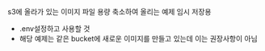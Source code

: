 s3에 올라가 있는 이미지 파일 용량 축소하여 올리는 예제 임시 저장용

- .env설정하고 사용할 것
- 해당 예제는 같은 bucket에 새로운 이미지를 만들고 있는데 이는 권장사항이 아님
